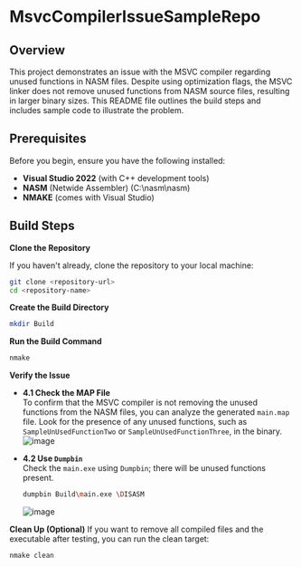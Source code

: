 # MsvcCompilerIssueSampleRepo

## Overview

This project demonstrates an issue with the MSVC compiler regarding unused functions in NASM files.
Despite using optimization flags, the MSVC linker does not remove unused functions from NASM source files, resulting in larger binary sizes.
This README file outlines the build steps and includes sample code to illustrate the problem.

## Prerequisites

Before you begin, ensure you have the following installed:

- **Visual Studio 2022** (with C++ development tools)
- **NASM** (Netwide Assembler) (C:\nasm\nasm)
- **NMAKE** (comes with Visual Studio)

## Build Steps

**Clone the Repository**

   If you haven't already, clone the repository to your local machine:
   ```bash
   git clone <repository-url>
   cd <repository-name>
   ```

**Create the Build Directory**
  ```bash
  mkdir Build
  ```

**Run the Build Command**
  ```bash
  nmake
  ```

**Verify the Issue**

   - **4.1 Check the MAP File**  
     To confirm that the MSVC compiler is not removing the unused functions from the NASM files, you can analyze the generated `main.map` file. Look for the presence of any unused functions, such as `SampleUnUsedFunctionTwo` or `SampleUnUsedFunctionThree`, in the binary.
     ![image](https://github.com/user-attachments/assets/d48953c1-a89c-4e6d-98f2-7dd46e0e0041)


   - **4.2 Use `Dumpbin`**  
     Check the `main.exe` using `Dumpbin`; there will be unused functions present.
     ```bash
     dumpbin Build\main.exe \DISASM
     ```
     ![image](https://github.com/user-attachments/assets/e305ec1a-2243-4501-ac7b-79746566f999)


**Clean Up (Optional)**
If you want to remove all compiled files and the executable after testing, you can run the clean target:
```bash
nmake clean
```
